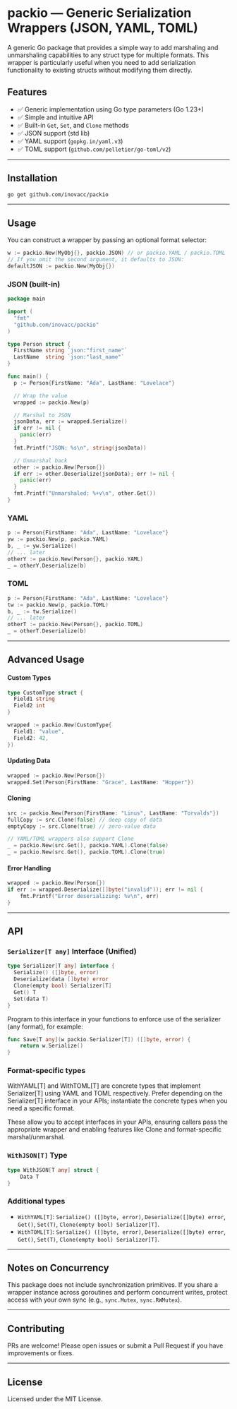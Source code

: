 # packio — Generic Serialization Wrappers (JSON, YAML, TOML)

A generic Go package that provides a simple way to add marshaling and unmarshaling capabilities to any struct type for multiple formats.
This wrapper is particularly useful when you need to add serialization functionality to existing structs without modifying them directly.

## Features

- ✅ Generic implementation using Go type parameters (Go 1.23+)
- ✅ Simple and intuitive API
- ✅ Built-in `Get`, `Set`, and `Clone` methods
- ✅ JSON support (std lib)
- ✅ YAML support (`gopkg.in/yaml.v3`)
- ✅ TOML support (`github.com/pelletier/go-toml/v2`)

---

## Installation

```sh
go get github.com/inovacc/packio
```

---

## Usage

You can construct a wrapper by passing an optional format selector:

```go
w := packio.New(MyObj{}, packio.JSON) // or packio.YAML / packio.TOML
// If you omit the second argument, it defaults to JSON:
defaultJSON := packio.New(MyObj{})
```

### JSON (built-in)

```go
package main

import (
  "fmt"
  "github.com/inovacc/packio"
)

type Person struct {
  FirstName string `json:"first_name"`
  LastName  string `json:"last_name"`
}

func main() {
  p := Person{FirstName: "Ada", LastName: "Lovelace"}

  // Wrap the value
  wrapped := packio.New(p)

  // Marshal to JSON
  jsonData, err := wrapped.Serialize()
  if err != nil {
    panic(err)
  }
  fmt.Printf("JSON: %s\n", string(jsonData))

  // Unmarshal back
  other := packio.New(Person{})
  if err := other.Deserialize(jsonData); err != nil {
    panic(err)
  }
  fmt.Printf("Unmarshaled: %+v\n", other.Get())
}
```

### YAML

```go
p := Person{FirstName: "Ada", LastName: "Lovelace"}
yw := packio.New(p, packio.YAML)
b, _ := yw.Serialize()
// ... later
otherY := packio.New(Person{}, packio.YAML)
_ = otherY.Deserialize(b)
```

### TOML

```go
p := Person{FirstName: "Ada", LastName: "Lovelace"}
tw := packio.New(p, packio.TOML)
b, _ := tw.Serialize()
// ... later
otherT := packio.New(Person{}, packio.TOML)
_ = otherT.Deserialize(b)
```

---

## Advanced Usage

#### Custom Types

```go
type CustomType struct {
  Field1 string
  Field2 int
}

wrapped := packio.New(CustomType{
  Field1: "value",
  Field2: 42,
})
```

#### Updating Data

```go
wrapped := packio.New(Person{})
wrapped.Set(Person{FirstName: "Grace", LastName: "Hopper"})
```

#### Cloning

```go
src := packio.New(Person{FirstName: "Linus", LastName: "Torvalds"})
fullCopy := src.Clone(false) // deep copy of data
emptyCopy := src.Clone(true) // zero-value data

// YAML/TOML wrappers also support Clone
_ = packio.New(src.Get(), packio.YAML).Clone(false)
_ = packio.New(src.Get(), packio.TOML).Clone(true)
```

#### Error Handling

```go
wrapped := packio.New(Person{})
if err := wrapped.Deserialize([]byte("invalid")); err != nil {
    fmt.Printf("Error deserializing: %v\n", err)
}
```

---

## API

### `Serializer[T any]` Interface (Unified)

```go
type Serializer[T any] interface {
  Serialize() ([]byte, error)
  Deserialize(data []byte) error
  Clone(empty bool) Serializer[T]
  Get() T
  Set(data T)
}
```

Program to this interface in your functions to enforce use of the serializer (any format), for example:

```go
func Save[T any](w packio.Serializer[T]) ([]byte, error) {
    return w.Serialize()
}
```

### Format-specific types

WithYAML[T] and WithTOML[T] are concrete types that implement Serializer[T] using YAML and TOML respectively. Prefer depending on the Serializer[T] interface in your APIs; instantiate the concrete
types when you need a specific format.

These allow you to accept interfaces in your APIs, ensuring callers pass the appropriate wrapper and enabling features like Clone and format-specific marshal/unmarshal.

### `WithJSON[T]` Type

```go
type WithJSON[T any] struct {
    Data T
}
```

### Additional types

- `WithYAML[T]`: `Serialize() ([]byte, error)`, `Deserialize([]byte) error`, `Get()`, `Set(T)`, `Clone(empty bool) Serializer[T]`.
- `WithTOML[T]`: `Serialize() ([]byte, error)`, `Deserialize([]byte) error`, `Get()`, `Set(T)`, `Clone(empty bool) Serializer[T]`.

---

## Notes on Concurrency

This package does not include synchronization primitives. If you share a wrapper instance across goroutines and perform concurrent writes, protect access with your own sync (e.g., `sync.Mutex`,
`sync.RWMutex`).

---

## Contributing

PRs are welcome! Please open issues or submit a Pull Request if you have improvements or fixes.

---

## License

Licensed under the MIT License.
